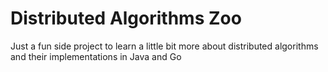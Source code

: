# Distributed Algorithms Zoo #
Just a fun side project to learn a little bit more about distributed algorithms and their implementations in Java and Go
